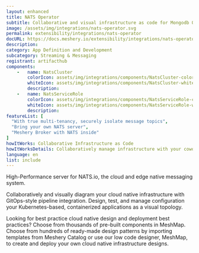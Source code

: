 ```yaml
---
layout: enhanced
title: NATS Operator
subtitle: Collaborative and visual infrastructure as code for Mongodb Operator
image: /assets/img/integrations/nats-operator.svg
permalink: extensibility/integrations/nats-operator
docURL: https://docs.meshery.io/extensibility/integrations/nats-operator
description: 
category: App Definition and Development
subcategory: Streaming & Messaging
registrant: artifacthub
components: 
	-	name: NatsCluster
		colorIcon: assets/img/integrations/components/NatsCluster-color.svg
		whiteIcon: assets/img/integrations/components/NatsCluster-white.svg
		description: 
	-	name: NatsServiceRole
		colorIcon: assets/img/integrations/components/NatsServiceRole-color.svg
		whiteIcon: assets/img/integrations/components/NatsServiceRole-white.svg
		description: 
featureList: [
  "With true multi-tenancy, securely isolate message topics",
  "Bring your own NATS server",
  "Meshery Broker with NATS inside"
]
howItWorks: Collaborative Infrastructure as Code
howItWorksDetails: Collaboratively manage infrastructure with your coworkers synchronously sharing the same designs.
language: en
list: include
---
```

<p>
High-Performance server for NATS.io, the cloud and edge native messaging system.
</p>
<p>
    Collaboratively and visually diagram your cloud native infrastructure with GitOps-style pipeline integration. Design, test, and manage configuration your Kubernetes-based, containerized applications as a visual topology.
</p>
<p>
    Looking for best practice cloud native design and deployment best practices? Choose from thousands of pre-built components in MeshMap. Choose from hundreds of ready-made design patterns by importing templates from Meshery Catalog or use our low code designer, MeshMap, to create and deploy your own cloud native infrastructure designs.
</p>

